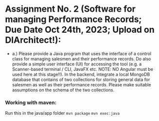 

# Assignment No. 2 (Software for managing Performance Records; Due Date Oct 24th, 2023; Upload on DIArchitect!):


- a.) Please provide a Java program that uses the interface of a control class for managing salesmen and their performance records. Do also provide a simple user interface (UI) for accessing the tool (e.g. a Scanner-based terminal / CLI, JavaFX etc. NOTE: NO Angular must be used here at this stage!!). In the backend, integrate a local MongoDB database that contains of two collections for storing general data for salesmen as well as their performance records. Please make suitable assumptions on the schema of the two collections.



### Working with maven: 

Run this in the java/app folder
`mvn package`
`mvn exec:java`

